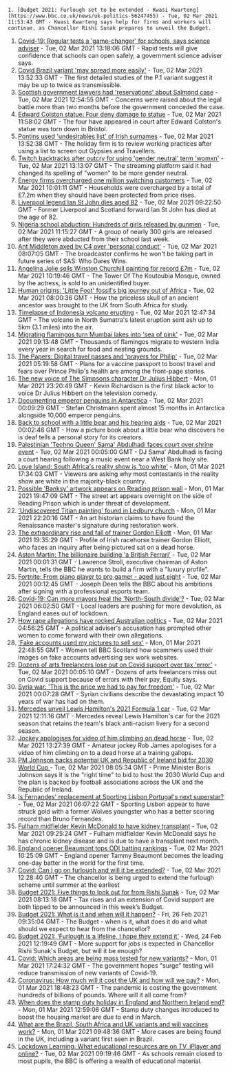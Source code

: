 
    1. [Budget 2021: Furlough set to be extended - Kwasi Kwarteng](https://www.bbc.co.uk/news/uk-politics-56247455) - Tue, 02 Mar 2021 11:53:43 GMT - Kwasi Kwarteng says help for firms and workers will continue, as Chancellor Rishi Sunak prepares to unveil the Budget.
1. [Covid-19: Regular tests a 'game-changer' for schools, says science adviser](https://www.bbc.co.uk/news/uk-56250995) - Tue, 02 Mar 2021 13:18:06 GMT - Rapid tests will give confidence that schools can open safely, a government science adviser says.
1. [Covid Brazil variant 'may spread more easily'](https://www.bbc.co.uk/news/health-56252779) - Tue, 02 Mar 2021 13:52:33 GMT - The first detailed studies of the P.1 variant suggest it may be up to twice as transmissible.
1. [Scottish government lawyers had 'reservations' about Salmond case](https://www.bbc.co.uk/news/uk-scotland-scotland-politics-56251165) - Tue, 02 Mar 2021 12:54:55 GMT - Concerns were raised about the legal battle more than two months before the government conceded the case.
1. [Edward Colston statue: Four deny damage to statue](https://www.bbc.co.uk/news/uk-england-bristol-56250697) - Tue, 02 Mar 2021 11:58:02 GMT - The four have appeared in court after Edward Colston's statue was torn down in Bristol.
1. [Pontins used 'undesirables list' of Irish surnames](https://www.bbc.co.uk/news/business-56246848) - Tue, 02 Mar 2021 13:52:38 GMT - The holiday firm is to review working practices after using a list to screen out Gypsies and Travellers.
1. [Twitch backtracks after outcry for using 'gender neutral' term 'womxn'](https://www.bbc.co.uk/news/technology-56251452) - Tue, 02 Mar 2021 13:13:07 GMT - The streaming platform said it had changed its spelling of "women" to be more gender neutral.
1. [Energy firms overcharged one million switching customers](https://www.bbc.co.uk/news/business-56250956) - Tue, 02 Mar 2021 10:01:11 GMT - Households were overcharged by a total of £7.2m when they should have been protected from price rises.
1. [Liverpool legend Ian St John dies aged 82](https://www.bbc.co.uk/sport/football/56250355) - Tue, 02 Mar 2021 09:22:50 GMT - Former Liverpool and Scotland forward Ian St John has died at the age of 82.
1. [Nigeria school abduction: Hundreds of girls released by gunmen](https://www.bbc.co.uk/news/world-africa-56249626) - Tue, 02 Mar 2021 11:15:27 GMT - A group of nearly 300 girls are released after they were abducted from their school last week.
1. [Ant Middleton axed by C4 over 'personal conduct'](https://www.bbc.co.uk/news/newsbeat-56249556) - Tue, 02 Mar 2021 08:07:05 GMT - The broadcaster confirms he won't be taking part in future series of SAS: Who Dares Wins.
1. [Angelina Jolie sells Winston Churchill painting for record £7m](https://www.bbc.co.uk/news/entertainment-arts-56250654) - Tue, 02 Mar 2021 10:19:46 GMT - The Tower Of The Koutoubia Mosque, owned by the actress, is sold to an unidentified buyer.
1. [Human origins: 'Little Foot' fossil's big journey out of Africa](https://www.bbc.co.uk/news/science-environment-56241509) - Tue, 02 Mar 2021 08:00:36 GMT - How the priceless skull of an ancient ancestor was brought to the UK from South Africa for study.
1. [Timelapse of Indonesia volcano erupting](https://www.bbc.co.uk/news/world-asia-56253470) - Tue, 02 Mar 2021 12:47:34 GMT - The volcano in North Sumatra's latest eruption sent ash up to 5km (3.1 miles) into the air.
1. [Migrating flamingos turn Mumbai lakes into 'sea of pink'](https://www.bbc.co.uk/news/world-asia-india-56250443) - Tue, 02 Mar 2021 09:13:48 GMT - Thousands of flamingos migrate to western India every year in search for food and nesting grounds.
1. [The Papers: Digital travel passes and 'prayers for Philip'](https://www.bbc.co.uk/news/blogs-the-papers-56247442) - Tue, 02 Mar 2021 05:19:58 GMT - Plans for a vaccine passport to boost travel and fears over Prince Philip's health are among the front-page stories.
1. [The new voice of The Simpsons character Dr Julius Hibbert](https://www.bbc.co.uk/news/world-us-canada-56247935) - Mon, 01 Mar 2021 23:20:49 GMT - Kevin Richardson is the first black actor to voice Dr Julius Hibbert on the television comedy.
1. [Documenting emperor penguins in Antarctica](https://www.bbc.co.uk/news/in-pictures-55857380) - Tue, 02 Mar 2021 00:09:29 GMT - Stefan Christmann spent almost 15 months in Antarctica alongside 10,000 emperor penguins.
1. [Back to school with a little bear and his hearing aids](https://www.bbc.co.uk/news/entertainment-arts-56216508) - Tue, 02 Mar 2021 00:02:48 GMT - How a picture book about a little bear who discovers he is deaf tells a personal story for its creators.
1. [Palestinian 'Techno Queen' Sama' Abdulhadi faces court over shrine event](https://www.bbc.co.uk/news/world-middle-east-56244886) - Tue, 02 Mar 2021 00:05:00 GMT - DJ Sama' Abdulhadi is facing a court hearing following a music event near a West Bank holy site.
1. [Love Island: South Africa's reality show is 'too white'](https://www.bbc.co.uk/news/world-africa-56244227) - Mon, 01 Mar 2021 17:34:03 GMT - Viewers are asking why most contestants in the reality show are white in the majority-black country.
1. [Possible 'Banksy' artwork appears on Reading prison wall](https://www.bbc.co.uk/news/uk-england-berkshire-56231364) - Mon, 01 Mar 2021 19:47:09 GMT - The street art appears overnight on the side of Reading Prison which is under threat of development.
1. ['Undiscovered Titian painting' found in Ledbury church](https://www.bbc.co.uk/news/uk-england-hereford-worcester-56241825) - Mon, 01 Mar 2021 22:20:16 GMT - An art historian claims to have found the Renaissance master's signature during restoration work.
1. [The extraordinary rise and fall of trainer Gordon Elliott](https://www.bbc.co.uk/sport/horse-racing/56230013) - Mon, 01 Mar 2021 19:35:29 GMT - Profile of Irish racehorse trainer Gordon Elliott, who faces an inquiry after being pictured sat on a dead horse.
1. [Aston Martin: The billionaire building 'a British Ferrari'](https://www.bbc.co.uk/news/business-56245666) - Tue, 02 Mar 2021 00:01:31 GMT - Lawrence Stroll, executive chairman of Aston Martin, tells the BBC he wants to build a firm with a "luxury profile".
1. [Fortnite: From piano player to pro gamer - aged just eight](https://www.bbc.co.uk/news/technology-56239242) - Tue, 02 Mar 2021 00:12:45 GMT - Joseph Deen tells the BBC about his ambitions after signing with a professional esports team.
1. [Covid-19: Can more mayors heal the 'North-South divide'?](https://www.bbc.co.uk/news/uk-politics-56215352) - Tue, 02 Mar 2021 06:02:50 GMT - Local leaders are pushing for more devolution, as England eases out of lockdown.
1. [How rape allegations have rocked Australian politics](https://www.bbc.co.uk/news/world-australia-56178290) - Tue, 02 Mar 2021 04:56:25 GMT - A political adviser's accusation has prompted other women to come forward with their own allegations.
1. ['Fake accounts used my pictures to sell sex'](https://www.bbc.co.uk/news/uk-scotland-56182060) - Mon, 01 Mar 2021 22:48:55 GMT - Women tell BBC Scotland how scammers used their images on fake accounts advertising sex work websites.
1. [Dozens of arts freelancers lose out on Covid support over tax 'error'](https://www.bbc.co.uk/news/entertainment-arts-56236997) - Tue, 02 Mar 2021 00:05:10 GMT - Dozens of arts freelancers miss out on Covid support because of errors with their pay, Equity says.
1. [Syria war: 'This is the price we had to pay for freedom'](https://www.bbc.co.uk/news/world-middle-east-56154584) - Tue, 02 Mar 2021 00:07:28 GMT - Syrian civilians describe the devastating impact 10 years of war has had on them.
1. [Mercedes unveil Lewis Hamilton's 2021 Formula 1 car](https://www.bbc.co.uk/sport/formula1/56252715) - Tue, 02 Mar 2021 12:11:16 GMT - Mercedes reveal Lewis Hamilton's car for the 2021 season that retains the team's black anti-racism livery for a second season.
1. [Jockey apologises for video of him climbing on dead horse](https://www.bbc.co.uk/sport/horse-racing/56250379) - Tue, 02 Mar 2021 13:27:39 GMT - Amateur jockey Rob James apologises for a video of him climbing on to a dead horse at a training gallops.
1. [PM Johnson backs potential UK and Republic of Ireland bid for 2030 World Cup ](https://www.bbc.co.uk/sport/football/56241637) - Tue, 02 Mar 2021 08:05:34 GMT - Prime Minister Boris Johnson says it is the "right time" to bid to host the 2030 World Cup and the plan is backed by football associations across the UK and the Republic of Ireland.
1. [Is Fernandes' replacement at Sporting Lisbon Portugal's next superstar?](https://www.bbc.co.uk/sport/football/56243780) - Tue, 02 Mar 2021 06:07:22 GMT - Sporting Lisbon appear to have struck gold with a former Wolves youngster who has a better scoring record than Bruno Fernandes.
1. [Fulham midfielder Kevin McDonald to have kidney transplant](https://www.bbc.co.uk/sport/football/56249895) - Tue, 02 Mar 2021 09:25:24 GMT - Fulham midfielder Kevin McDonald says he has chronic kidney disease and is due to have a transplant next month.
1. [England opener Beaumont tops ODI batting rankings](https://www.bbc.co.uk/sport/cricket/56240018) - Tue, 02 Mar 2021 10:25:09 GMT - England opener Tammy Beaumont becomes the leading one-day batter in the world for the first time.
1. [Covid: Can I go on furlough and will it be extended?](https://www.bbc.co.uk/news/explainers-52135342) - Tue, 02 Mar 2021 12:28:40 GMT - The chancellor is being urged to extend the furlough scheme until summer at the earliest
1. [Budget 2021: Five things to look out for from Rishi Sunak](https://www.bbc.co.uk/news/business-56207194) - Tue, 02 Mar 2021 08:13:18 GMT - Tax rises and an extension of Covid support are both tipped to be announced in this week’s Budget.
1. [Budget 2021: What is it and when will it happen?](https://www.bbc.co.uk/news/business-55765868) - Fri, 26 Feb 2021 09:35:04 GMT - The Budget - when is it, what does it do and what should we expect to hear from the chancellor?
1. [Budget 2021: 'Furlough is a lifeline, I hope they extend it'](https://www.bbc.co.uk/news/business-56104411) - Wed, 24 Feb 2021 12:19:49 GMT - More support for jobs is expected in Chancellor Rishi Sunak's Budget, but will it be enough?
1. [Covid: Which areas are being mass tested for new variants?](https://www.bbc.co.uk/news/explainers-54872039) - Mon, 01 Mar 2021 17:24:32 GMT - The government hopes "surge" testing will reduce transmission of new variants of Covid-19.
1. [Coronavirus: How much will it cost the UK and how will we pay?](https://www.bbc.co.uk/news/business-52663523) - Mon, 01 Mar 2021 18:48:23 GMT - The pandemic is costing the government hundreds of billions of pounds. Where will it all come from?
1. [When does the stamp duty holiday in England and Northern Ireland end?](https://www.bbc.co.uk/news/business-53319433) - Mon, 01 Mar 2021 12:59:06 GMT - Stamp duty changes introduced to boost the housing market are due to end in March.
1. [What are the Brazil, South Africa and UK variants and will vaccines work?](https://www.bbc.co.uk/news/health-55659820) - Mon, 01 Mar 2021 09:48:36 GMT - More cases are being found in the UK, including a variant first seen in Brazil.
1. [Lockdown Learning: What educational resources are on TV, iPlayer and online?](https://www.bbc.co.uk/news/education-55591821) - Tue, 02 Mar 2021 09:19:46 GMT - As schools remain closed to most pupils, the BBC is offering a wealth of educational material.

